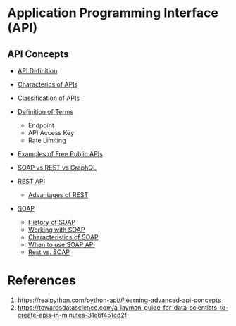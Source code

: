 # Application Programming Interface (API)

## API Concepts
- [API Definition](#API-Definition)
- [Characterics of APIs](#Characteristics-of-APIs)
- [Classification of APIs](#Classification-of-APIs)

- [Definition of Terms](#Definition-of-Terms)
    - Endpoint
    - API Access Key
    - Rate Limiting
- [Examples of Free Public APIs](#List-of-various-APIs)
- [SOAP vs REST vs GraphQL](#SOAP-vs-REST-vs-GraphQL)
- [REST API](#REST-API)
    - [Advantages of REST](#Advantages-of-REST)

- [SOAP](#Simple-Object-Access-Protocol)
    - [History of SOAP](#History-of-SOAP)
    - [Working with SOAP](#Working-of-SOAP)
    - [Characteristics of SOAP](#Characteristics-of-SOAP)
    - [When to use SOAP API](#When-to-Use-SOAP-API)
    - [Rest vs. SOAP](#REST-Vs.-SOAP)
















#









# References
1. https://realpython.com/python-api/#learning-advanced-api-concepts
2. https://towardsdatascience.com/a-layman-guide-for-data-scientists-to-create-apis-in-minutes-31e6f451cd2f